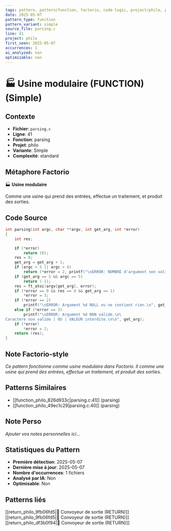 ```yaml
---
tags: pattern, pattern/function, factorio, code-logic, project/philo, pattern/variant/simple
date: 2025-05-07
pattern_type: function
pattern_variant: simple
source_file: parsing.c
line: 41
project: philo
first_seen: 2025-05-07
occurrences: 1
ai_analyzed: non
optimizable: non
---
```


# 🏭 Usine modulaire (FUNCTION) (Simple)

## Contexte
- **Fichier**: `parsing.c`
- **Ligne**: 41
- **Fonction**: parsing
- **Projet**: philo
- **Variante**: Simple
- **Complexité**: standard

## Métaphore Factorio
🏭 **Usine modulaire**

Comme une usine qui prend des entrées, effectue un traitement, et produit des sorties.

## Code Source
```c
int	parsing(int argc, char **argv, int get_arg, int *error)
{
	int	res;

	if (*error)
		return (0);
	res = 0;
	get_arg = get_arg + 1;
	if (argc < 5 || argc > 6)
		return (*error = 2, printf("\nERROR: NOMBRE d'argument non valide\n"), 0);
	if (get_arg == 5 && argc == 5)
		return (-1);
	res = ft_atoi(argv[get_arg], error);
	if (*error == 0 && res == 0 && get_arg == 1)
		*error = 3;
	if (*error == 2)
		printf("\nERROR: Argument %d NULL ou ne contient rien.\n", get_arg);
	else if (*error == 3)
		printf("\nERROR: Argument %d NON valide.\n\
Caractere non valide | OU | VALEUR interdite.\n\n", get_arg);
	if (*error)
		*error = 2;
	return (res);
}
```

## Note Factorio-style
*Ce pattern fonctionne comme usine modulaire dans Factorio. Il comme une usine qui prend des entrées, effectue un traitement, et produit des sorties.*

## Patterns Similaires
- [[function_philo_826d933c|parsing.c:41]] (parsing)
- [[function_philo_49ec1c29|parsing.c:40]] (parsing)

## Note Perso
*Ajouter vos notes personnelles ici...*

## Statistiques du Pattern
- **Première détection**: 2025-05-07
- **Dernière mise à jour**: 2025-05-07
- **Nombre d'occurrences**: 1 fichiers
- **Analysé par IA**: Non
- **Optimisable**: Non

## Patterns liés
[[return_philo_9fb06fd5|🚚 Convoyeur de sortie (RETURN)]]
[[return_philo_9fb06fd5|🚚 Convoyeur de sortie (RETURN)]]
[[return_philo_df3b0f94|🚚 Convoyeur de sortie (RETURN)]]
